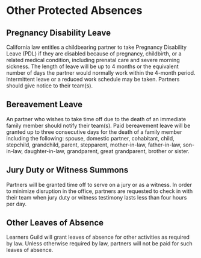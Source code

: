 # Other Protected Absences

## Pregnancy Disability Leave

California law entitles a childbearing partner to take Pregnancy Disability Leave (PDL) if they are disabled because of pregnancy, childbirth, or a related medical condition, including prenatal care and severe morning sickness. The length of leave will be up to 4 months or the equivalent number of days the partner would normally work within the 4-month period.  Intermittent leave or a reduced work schedule may be taken.  Partners should give notice to their team(s).

## Bereavement Leave

An partner who wishes to take time off due to the death of an immediate family member should notify their team(s). Paid bereavement leave will be granted up to three consecutive days for the death of a family member including the following:  spouse, domestic partner, cohabitant, child, stepchild, grandchild, parent, stepparent, mother-in-law, father-in-law, son-in-law, daughter-in-law, grandparent, great grandparent, brother or sister.


## Jury Duty or Witness Summons

Partners will be granted time off to serve on a jury or as a witness.  In order to minimize disruption in the office, partners are requested to check in with their team when jury duty or witness testimony lasts less than four hours per day.

## Other Leaves of Absence

Learners Guild will grant leaves of absence for other activities as required by law.  Unless otherwise required by law, partners will not be paid for such leaves of absence.  
